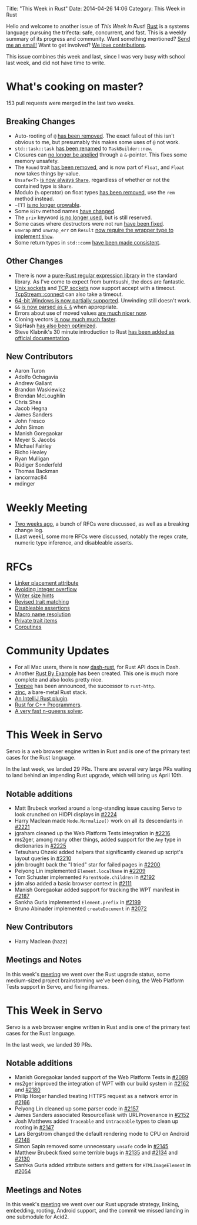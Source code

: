 Title: "This Week in Rust"
Date: 2014-04-26 14:06
Category: This Week in Rust

Hello and welcome to another issue of *This Week in Rust*!
[Rust](http://rust-lang.org) is a systems language pursuing the trifecta:
safe, concurrent, and fast. This is a weekly summary of its progress and
community. Want something mentioned? [Send me an
email!](mailto:corey@octayn.net?subject=This%20Week%20in%20Rust%20Suggestion)
Want to get involved? [We love
contributions](https://github.com/mozilla/rust/wiki/Note-guide-for-new-contributors).

This issue combines this week and last, since I was very busy with school last
week, and did not have time to write.

<!-- more -->

# What's cooking on master?

153 pull requests were merged in the last two weeks.

## Breaking Changes

- Auto-rooting of `@` [has been
  removed](https://github.com/mozilla/rust/pull/13559). The exact fallout of
  this isn't obvious to me, but presumably this makes some uses of `@` not
  work.
- `std::task::task` [has been
  renamed](https://github.com/mozilla/rust/pull/13675) to `TaskBuilder::new`.
- Closures can [no longer be
  applied](https://github.com/mozilla/rust/pull/13686) through a `&`-pointer.
  This fixes some memory unsafety.
- The `Round` trait [has been
  removed](https://github.com/mozilla/rust/pull/13597), and is now part of
  `Float`, and `Float` now takes things by-value.
- `Unsafe<T>` [is now always
  `Share`](https://github.com/mozilla/rust/pull/13583), regardless of whether
  or not the contained type is `Share`.
- Modulo (`%` operator) on float types [has been
  removed](https://github.com/mozilla/rust/pull/13410), use the `rem` method
  instead.
- `~[T]` [is no longer growable](https://github.com/mozilla/rust/pull/13588).
- Some `Bitv` method names [have
  changed](https://github.com/mozilla/rust/pull/13572).
- The `priv` keyword [is no longer
  used](https://github.com/mozilla/rust/pull/13547), but is still reserved.
- Some cases where destructors were not run [have been
  fixed](https://github.com/mozilla/rust/pull/13390).
- `unwrap` and `unwrap_err` on `Result` [now require the wrapper type to
  implement `Show`](https://github.com/mozilla/rust/pull/13479).
- Some return types in `std::comm` [have been made
  consistent](https://github.com/mozilla/rust/pull/13448).

## Other Changes

- There is now a [pure-Rust regular expression
  library](https://github.com/mozilla/rust/pull/13700) in the standard
  library. As I've come to expect from burntsushi, the docs are fantastic.
- [Unix sockets](https://github.com/mozilla/rust/pull/13723) and [TCP
  sockets](https://github.com/mozilla/rust/pull/13688) now support accept with
  a timeout. [TcpStream::connect](https://github.com/mozilla/rust/pull/13604) can also
  take a timeout.
- [64-bit Windows is now partially
  supported](https://github.com/mozilla/rust/pull/13692). Unwinding still
  doesn't work.
- `&&` [is now parsed as `& &`](https://github.com/mozilla/rust/pull/13576)
  when appropriate.
- Errors about use of moved values [are much nicer
  now](https://github.com/mozilla/rust/pull/13418).
- Cloning vectors [is now much much
  faster](https://github.com/mozilla/rust/pull/13539).
- SipHash [has also been
  optimized](https://github.com/mozilla/rust/pull/13522).
- Steve Klabnik's 30 minute introduction to Rust [has been added as official
  documentation](https://github.com/mozilla/rust/pull/13416).

## New Contributors

- Aaron Turon
- Adolfo Ochagavía
- Andrew Gallant
- Brandon Waskiewicz
- Brendan McLoughlin
- Chris Shea
- Jacob Hegna
- James Sanders
- John Fresco
- John Simon
- Manish Goregaokar
- Meyer S. Jacobs
- Michael Fairley
- Richo Healey
- Ryan Mulligan
- Rüdiger Sonderfeld
- Thomas Backman
- iancormac84
- mdinger

# Weekly Meeting

- [Two weeks
  ago](https://github.com/mozilla/rust/wiki/Meeting-weekly-2014-04-15), a
  bunch of RFCs were discussed, as well as a breaking change log.
- [Last week], some more RFCs were discussed, notably the regex crate, numeric
  type inference, and disableable asserts.

# RFCs

- [Linker placement attribute](https://github.com/rust-lang/rfcs/pull/44)
- [Avoiding integer overflow](https://github.com/rust-lang/rfcs/pull/45)
- [Writer size hints](https://github.com/rust-lang/rfcs/pull/46)
- [Revised trait matching](https://github.com/rust-lang/rfcs/pull/48)
- [Disableable assertions](https://github.com/rust-lang/rfcs/pull/50)
- [Macro name resolution](https://github.com/rust-lang/rfcs/pull/51)
- [Private trait items](https://github.com/rust-lang/rfcs/pull/52)
- [Coroutines](https://github.com/rust-lang/rfcs/pull/53)

# Community Updates

- For all Mac users, there is now
  [dash-rust](https://github.com/indirect/dash-rust/), for Rust API docs in
  Dash.
- Another [Rust By Example](http://rustbyexample.github.io/) has been created.
  This one is much more complete and also looks pretty nice.
- [Teepee](http://chrismorgan.info/blog/introducing-teepee.html) has been
  announced, the successor to `rust-http`.
- [zinc](https://mail.mozilla.org/pipermail/rust-dev/2014-April/009618.html),
  a bare-metal Rust stack.
- [An IntelliJ Rust plugin](https://github.com/Vektah/idea-rust).
- [Rust for C++
  Programmers](http://featherweightmusings.blogspot.co.nz/search/label/rust-for-c).
- [A very fast n-queens solver](https://github.com/reem/rust-n-queens).

# This Week in Servo
Servo is a web browser engine written in Rust and is one of the primary test cases for the Rust language.

In the last week, we landed 29 PRs. There are several very large PRs waiting to land behind an impending Rust upgrade, which will bring us April 10th.

## Notable additions

- Matt Brubeck worked around a long-standing issue causing Servo to look crunched on HIDPI displays in [#2224](https://github.com/mozilla/servo/pull/2224)
- Harry Maclean made `Node.Normalize()` work on all its descendants in [#2221](https://github.com/mozilla/servo/pull/2221)
- jgraham cleaned up the Web Platform Tests integration in [#2216](https://github.com/mozilla/servo/pull/2216)
- ms2ger, among many other things, added support for the `Any` type in dictionaries in [#2225](https://github.com/mozilla/servo/pull/2225)
- Tetsuharu Ohzeki added helpers that significantly cleaned up script's layout queries in [#2210](https://github.com/mozilla/servo/pull/2210)
- jdm brought back the "I tried" star for failed pages in [#2200](https://github.com/mozilla/servo/pull/2200)
- Peiyong Lin implemented `Element.localName` in [#2209](https://github.com/mozilla/servo/pull/2209)
- Tom Schuster implemented `ParentNode.children` in [#2192](https://github.com/mozilla/servo/pull/2192)
- jdm also added a basic browser context in [#2111](https://github.com/mozilla/servo/pull/2111)
- Manish Goregaokar added support for tracking the WPT manifest in [#2187](https://github.com/mozilla/servo/pull/2187)
- Sankha Guria implemented `Element.prefix` in [#2199](https://github.com/mozilla/servo/pull/2199)
- Bruno Abinader implemented `createDocument` in [#2072](https://github.com/mozilla/servo/pull/2072)

## New Contributors
- Harry Maclean (hazz)

## Meetings and Notes

In this week's [meeting](https://github.com/mozilla/servo/wiki/Meeting-2014-04-21) we went over the Rust upgrade status, some medium-sized project brainstorming we've been doing, the Web Platform Tests support in Servo, and fixing iframes.

# This Week in Servo
Servo is a web browser engine written in Rust and is one of the primary test cases for the Rust language.

In the last week, we landed 39 PRs.

## Notable additions

- Manish Goregaokar landed support of the Web Platform Tests in [#2089](https://github.com/mozilla/servo/pull/2089)
- ms2ger improved the integration of WPT with our build system in [#2162](https://github.com/mozilla/servo/pull/2162) and [#2180](https://github.com/mozilla/servo/pull/2180)
- Philip Horger handled treating HTTPS request as a network error in [#2166](https://github.com/mozilla/servo/pull/2166)
- Peiyong Lin cleaned up some parser code in [#2157](https://github.com/mozilla/servo/pull/2157)
- James Sanders associated ResourceTask with URLProvenance in [#2152](https://github.com/mozilla/servo/pull/2152)
- Josh Matthews added `Traceable` and `Untraceable` types to clean up rooting in [#2147](https://github.com/mozilla/servo/pull/2147)
- Lars Bergstrom changed the default rendering mode to CPU on Android [#2148](https://github.com/mozilla/servo/pull/2148)
- Simon Sapin removed some unnecessary `unsafe` code in [#2145](https://github.com/mozilla/servo/pull/2145)
- Matthew Brubeck fixed some terrible bugs in [#2135](https://github.com/mozilla/servo/pull/2135) and [#2134](https://github.com/mozilla/servo/pull/2134) and [#2130](https://github.com/mozilla/servo/pull/2130)
- Sanhka Guria added attribute setters and getters for `HTMLImageElement` in [#2054](https://github.com/mozilla/servo/pull/2054)


## Meetings and Notes

In this week's [meeting](https://github.com/mozilla/servo/wiki/Meeting-2014-04-14) we went over our Rust upgrade strategy, linking, embedding, rooting, Android support, and the commit we missed landing in one submodule for Acid2.
